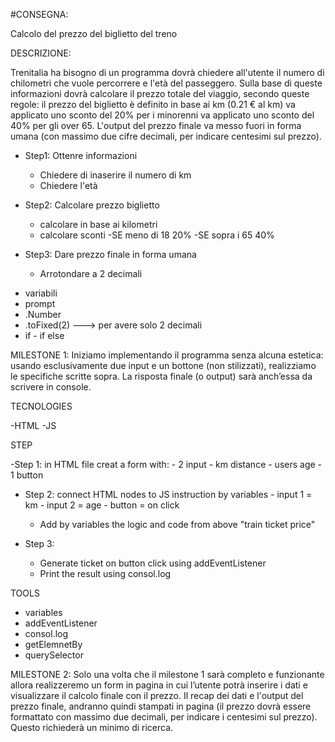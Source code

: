 #CONSEGNA:

Calcolo del prezzo del biglietto del treno

DESCRIZIONE:

Trenitalia ha bisogno di un programma dovrà chiedere all'utente il numero di chilometri che vuole percorrere e l'età del passeggero.
Sulla base di queste informazioni dovrà calcolare il prezzo totale del viaggio, secondo queste regole:
il prezzo del biglietto è definito in base ai km (0.21 € al km)
va applicato uno sconto del 20% per i minorenni
va applicato uno sconto del 40% per gli over 65.
L'output del prezzo finale va messo fuori in forma umana (con massimo due cifre decimali, per indicare centesimi sul prezzo).

<!-- STEPS -->

- Step1: Ottenre informazioni
    - Chiedere di inaserire il numero di km  
    - Chiedere l'età

- Step2: Calcolare prezzo biglietto
    - calcolare in base ai kilometri
    - calcolare sconti
        -SE meno di 18 20%
        -SE sopra i 65 40%

- Step3: Dare prezzo finale in forma umana

    - Arrotondare a 2 decimali

<!-- STRUMENTI -->

- variabili
- prompt
- .Number
- .toFixed(2)   ---> per avere solo 2 decimali
- if - if else


MILESTONE 1:
Iniziamo implementando il programma senza alcuna estetica: usando esclusivamente due input e un bottone (non stilizzati), realizziamo le specifiche scritte sopra. La risposta finale (o output) sarà anch’essa da scrivere in console.

TECNOLOGIES

-HTML
-JS

STEP

-Step 1: in HTML file creat a form with:
    - 2 input
        - km distance
        - users age
    - 1 button

- Step 2: connect HTML nodes to JS instruction by variables 
        - input 1 = km
        - input 2 = age
        - button = on click

    - Add by variables the logic and code from above "train ticket price"

- Step 3:

    - Generate ticket on button click using addEventListener
    - Print the result using consol.log

TOOLS
- variables
- addEventListener
- consol.log
- getElemnetBy
- querySelector



MILESTONE 2:
Solo una volta che il milestone 1 sarà completo e funzionante allora realizzeremo un form in pagina in cui l’utente potrà inserire i dati e visualizzare il calcolo finale con il prezzo. Il recap dei dati e l'output del prezzo finale, andranno quindi stampati in pagina (il prezzo dovrà essere formattato con massimo due decimali, per indicare i centesimi sul prezzo). Questo richiederà un minimo di ricerca.